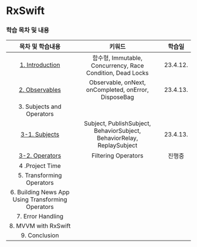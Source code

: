 # RxSwift

### 학습 목차 및 내용

|                       목차 및 학습내용                       |                            키워드                            |  학습일  |
| :----------------------------------------------------------: | :----------------------------------------------------------: | :------: |
| [1. Introduction](https://inframince.notion.site/1-Introduction-cbe331288203455a9b6d5aa7c2b296bf) |  함수형, Immutable, Concurrency, Race Condition, Dead Locks  | 23.4.12. |
| [2. Observables](https://inframince.notion.site/2-Observable-2ee26410da7e4ea6a4eaf8d510f9ce78) |     Observable, onNext, onCompleted, onError, DisposeBag     | 23.4.13. |
|                  3. Subjects and Operators                   |                                                              |          |
| [3-1. Subjects](https://inframince.notion.site/3-Subjects-and-Operators-83bb3f94165747aba541b2cac67a45db) | Subject, PublishSubject, BehaviorSubject, BehaviorRelay, ReplaySubject | 23.4.13. |
| [3-2. Operators](https://www.notion.so/inframince/3-Subject-and-Operators-fbb81cc5adee46059581c448afdc82e2?pvs=4) |                     Filtering Operators                      |  진행중  |
|                       4 .Project Time                        |                                                              |          |
|                  5. Transforming Operators                   |                                                              |          |
|      6. Building News App Using Transforming Operators       |                                                              |          |
|                      7. Error Handling                       |                                                              |          |
|                     8. MVVM with RxSwift                     |                                                              |          |
|                        9. Conclusion                         |                                                              |          |